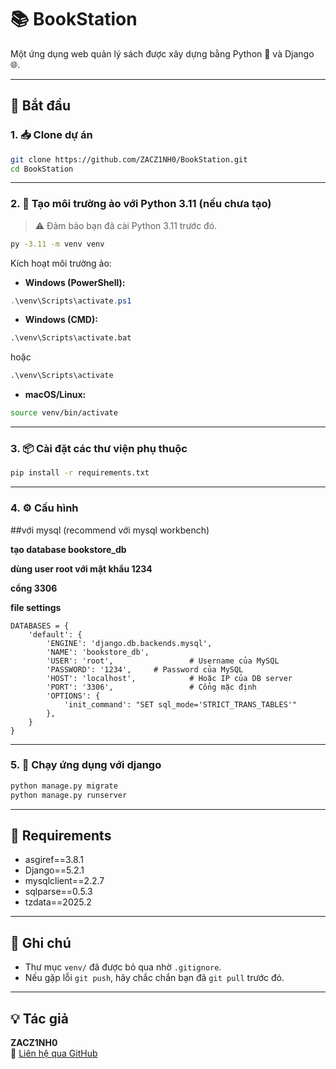 # 📚 BookStation

Một ứng dụng web quản lý sách được xây dựng bằng Python 🐍 và Django 🌐.

---

## 🚀 Bắt đầu

### 1. 📥 Clone dự án

```bash
git clone https://github.com/ZACZ1NH0/BookStation.git
cd BookStation
```

---

### 2. 🐍 Tạo môi trường ảo với Python 3.11 (nếu chưa tạo)

> ⚠️ Đảm bảo bạn đã cài Python 3.11 trước đó.

```bash
py -3.11 -m venv venv
```

Kích hoạt môi trường ảo:

- **Windows (PowerShell):**

```powershell
.\venv\Scripts\activate.ps1
```

- **Windows (CMD):**

```cmd
.\venv\Scripts\activate.bat
```
hoặc
```cmd
.\venv\Scripts\activate
```

- **macOS/Linux:**

```bash
source venv/bin/activate
```

---

### 3. 📦 Cài đặt các thư viện phụ thuộc

```bash
pip install -r requirements.txt
```

---

### 4. ⚙️ Cấu hình
##với mysql (recommend với mysql workbench)

**tạo database bookstore_db**

**dùng user root với mật khẩu 1234**

**cổng 3306**

**file settings**
```settings
DATABASES = {
    'default': {
        'ENGINE': 'django.db.backends.mysql',
        'NAME': 'bookstore_db',
        'USER': 'root',                 # Username của MySQL
        'PASSWORD': '1234',     # Password của MySQL
        'HOST': 'localhost',            # Hoặc IP của DB server
        'PORT': '3306',                 # Cổng mặc định
        'OPTIONS': {
            'init_command': "SET sql_mode='STRICT_TRANS_TABLES'"
        },
    }
}
```

---

### 5. 🧪 Chạy ứng dụng với django

```bash
python manage.py migrate
python manage.py runserver
```

---

## 📄 Requirements

- asgiref==3.8.1
- Django==5.2.1
- mysqlclient==2.2.7
- sqlparse==0.5.3
- tzdata==2025.2
---

## 📝 Ghi chú

- Thư mục `venv/` đã được bỏ qua nhờ `.gitignore`.
- Nếu gặp lỗi `git push`, hãy chắc chắn bạn đã `git pull` trước đó.

---

## 💡 Tác giả

**ZACZ1NH0**  
📧 [Liên hệ qua GitHub](https://github.com/ZACZ1NH0)


